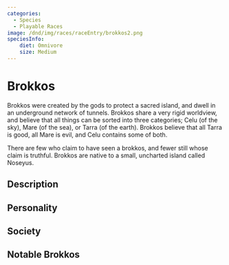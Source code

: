 ```yaml
---
categories:
  - Species
  - Playable Races
image: /dnd/img/races/raceEntry/brokkos2.png
speciesInfo:
	diet: Omnivore
	size: Medium
---
```


# Brokkos

Brokkos were created by the gods to protect a sacred island, and dwell in an underground network of tunnels. Brokkos share a very rigid worldview, and believe that all things can be sorted into three categories; Celu (of the sky), Mare (of the sea), or Tarra (of the earth). Brokkos believe that all Tarra is good, all Mare is evil, and Celu contains some of both.

There are few who claim to have seen a brokkos, and fewer still whose claim is truthful. Brokkos are native to a small, uncharted island called Noseyus.
## Description

## Personality

## Society

## Notable Brokkos